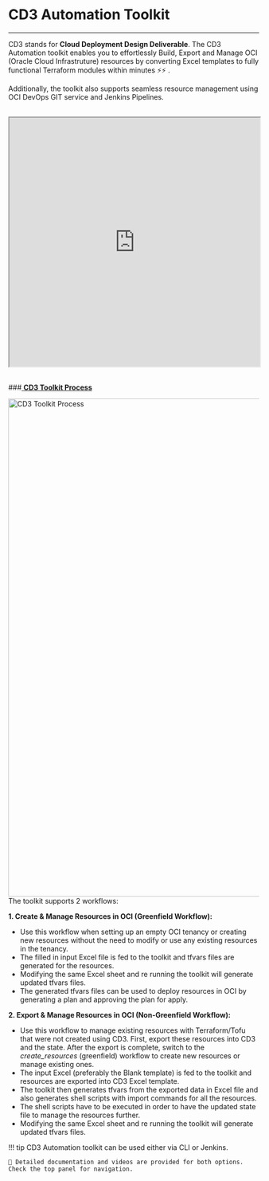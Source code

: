 # **CD3 Automation Toolkit**  
---


CD3 stands for **Cloud Deployment Design Deliverable**. The CD3 Automation toolkit enables you to effortlessly Build, Export and Manage OCI (Oracle Cloud Infrastruture) resources by converting Excel templates to fully functional Terraform modules within minutes ⚡️⚡️ . 

Additionally, the toolkit also supports seamless resource management using OCI DevOps GIT service and Jenkins Pipelines.



<br>

<iframe width="100%" height="500" src="https://www.youtube.com/embed/watch?v=TSNu0pUHYsE&list=PLPIzp-E1msrbJ3WawXVhzimQnLw5iafcp&index=1">
</iframe>

<br>
<br>


###<u> **CD3 Toolkit Process</u>**


<img width="2000" height="1000" alt="CD3 Toolkit Process" src="../images/CD3-Process.png">


<br>
The toolkit supports 2 workflows:<br>

**1. Create & Manage Resources in OCI (Greenfield Workflow):**

- Use this workflow when setting up an empty OCI tenancy or creating new resources without the need to modify or use any existing resources in the tenancy.
- The filled in input Excel file is fed to the toolkit and tfvars files are generated for the resources.
- Modifying the same Excel sheet and re running the toolkit will generate updated tfvars files.<br>
- The generated tfvars files can be used to deploy resources in OCI by generating a plan and approving the plan for apply. <br>

**2. Export & Manage Resources in OCI (Non-Greenfield Workflow):**

- Use this workflow to manage existing resources with Terraform/Tofu that were not created using CD3. First, export these resources into CD3 and the state. After the export is complete, switch to the *create_resources* (greenfield) workflow to create new resources or manage existing ones.
- The input Excel (preferably the Blank template) is fed to the toolkit and resources are exported into CD3 Excel template. <br>
- The toolkit then generates tfvars from the exported data in Excel file and also generates shell scripts with import commands for all the resources.<br>
- The shell scripts have to be executed in order to have the updated state file to manage the resources further.<br>
- Modifying the same Excel sheet and re running the toolkit will generate updated tfvars files.<br>


!!! tip
	CD3 Automation toolkit can be used either via CLI or Jenkins.
  
	📖 Detailed documentation and videos are provided for both options. Check the top panel for navigation.


<br>



